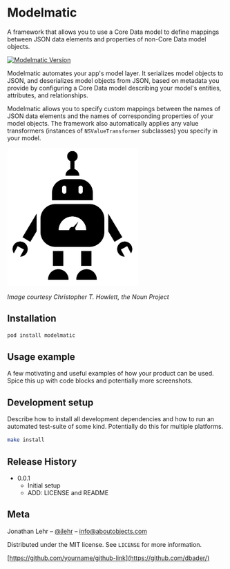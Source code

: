 # Modelmatic

A framework that allows you to use a Core Data model to define mappings between JSON data elements and properties of non-Core Data model objects.

[![Modelmatic Version][modelmatic-image]][modelmatic-url]

Modelmatic automates your app's model layer. It serializes model objects to JSON, and deserializes model objects from JSON, based on metadata you provide by configuring a Core Data model describing your model's entities, attributes, and relationships.

Modelmatic allows you to specify custom mappings between the names of JSON data elements and the names of corresponding properties of your model objects. The framework also automatically applies any value transformers (instances of `NSValueTransformer` subclasses) you specify in your model.

<img src="robo-small.png" height=320/>

*Image courtesy Christopher T. Howlett, the Noun Project*

## Installation

```sh
pod install modelmatic
```


## Usage example

A few motivating and useful examples of how your product can be used. Spice this up with code blocks and potentially more screenshots.

## Development setup

Describe how to install all development dependencies and how to run an automated test-suite of some kind. Potentially do this for multiple platforms.

```sh
make install
```

## Release History

* 0.0.1
    * Initial setup
    * ADD: LICENSE and README

## Meta

Jonathan Lehr – [@jlehr](https://twitter.com/jlehr) – info@aboutobjects.com

Distributed under the MIT license. See ``LICENSE`` for more information.

[https://github.com/yourname/github-link](https://github.com/dbader/)

[modelmatic-image]: https://img.shields.io/badge/modelmatic-v0.1.0-orange.svg
[modelmatic-url]: http://blog.aboutobjects.com
